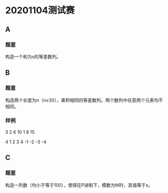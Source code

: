 # 20201104测试赛
## A
### 题意
构造一个和为x的等差数列。

## B
### 题意
构造两个长度为n（n≤30），乘积相同的等差数列。两个数列中任意两个元素均不相同。

### 样例

3
2 6 10
1 8 15

4
1 2 3 4
-1 -2 -3 -4

## C
### 题意
构造一列数（均小于等于100），使得在P进制下，模数为M时，其值等于x。

